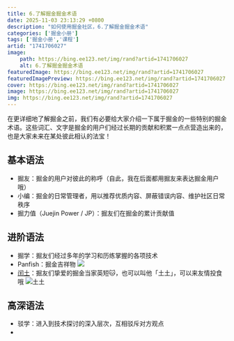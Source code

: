 ```yaml
---
title: 6.了解掘金掘金术语
date: 2025-11-03 23:13:29 +0800
description: "如何使用掘金社区，6.了解掘金掘金术语"
categories: ['掘金小册']
tags: ['掘金小册','课程']
artid: "1741706027"
image:
    path: https://bing.ee123.net/img/rand?artid=1741706027
    alt: 6.了解掘金掘金术语
featuredImage: https://bing.ee123.net/img/rand?artid=1741706027
featuredImagePreview: https://bing.ee123.net/img/rand?artid=1741706027
cover: https://bing.ee123.net/img/rand?artid=1741706027
image: https://bing.ee123.net/img/rand?artid=1741706027
img: https://bing.ee123.net/img/rand?artid=1741706027
---
```



在更详细地了解掘金之前，我们有必要给大家介绍一下属于掘金的一些特别的掘金术语。这些词汇、文字是掘金的用户们经过长期的贡献和积累一点点营造出来的，也是大家未来在某处彼此相认的法宝！

## 基本语法

- 掘友：掘金的用户对彼此的称呼（自此，我在后面都用掘友来表达掘金用户哦）
- 小编：掘金的日常管理者，用以推荐优质内容、屏蔽错误内容、维护社区日常秩序
- 掘力值（Juejin Power / JP）：掘友们在掘金的累计贡献值

## 进阶语法

- 掘学：掘友们经过多年的学习和历练掌握的各项技术
- Panfish：掘金吉祥物
![](https://p3-juejin.byteimg.com/tos-cn-i-k3u1fbpfcp/a79b2cf6a4304a16a2b4e7a981983e7b~tplv-k3u1fbpfcp-zoom-1.image)
- [闰土](https://juejin.im/user/360295545446525)：掘友们挚爱的掘金当家英短🐱，也可以叫他「土土」，可以来友情投食哦 
![土土](https://p3-juejin.byteimg.com/tos-cn-i-k3u1fbpfcp/dc56fc9dd1ab4b75b6f0b6bc32e4b896~tplv-k3u1fbpfcp-zoom-1.image)

## 高深语法

- 驳学：进入到技术探讨的深入层次，互相驳斥对方观点
- <div style="opacity:0">暗号：子非猿，安知掘金之乐也</div>
